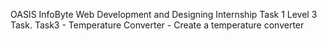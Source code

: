 OASIS InfoByte Web Development and Designing Internship Task 1 Level 3 Task. Task3 - Temperature Converter - Create a temperature converter